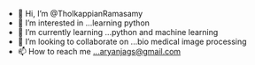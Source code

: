 - 👋 Hi, I’m @TholkappianRamasamy
- 👀 I’m interested in ...learning python
- 🌱 I’m currently learning ...python and machine learning
- 💞️ I’m looking to collaborate on ...bio medical image processing
- 📫 How to reach me ...aryanjags@gmail.com

<!---
TholkappianRamasamy/TholkappianRamasamy is a ✨ special ✨ repository because its `README.md` (this file) appears on your GitHub profile.
You can click the Preview link to take a look at your changes.
--->
